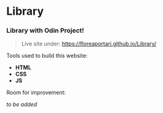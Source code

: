# Library

### Library with Odin Project!

> Live site under: https://floreaportari.github.io/Library/

Tools used to build this website:

- **HTML**
- **CSS**
- **JS**

Room for improvement:

_*to be added*_
